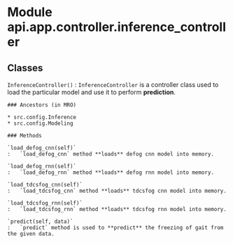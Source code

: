 Module api.app.controller.inference_controller
==============================================

Classes
-------

`InferenceController()`
:   `InferenceController` is a controller class used to load the particular model and use it to perform **prediction**.

    ### Ancestors (in MRO)

    * src.config.Inference
    * src.config.Modeling

    ### Methods

    `load_defog_cnn(self)`
    :   `load_defog_cnn` method **loads** defog cnn model into memory.

    `load_defog_rnn(self)`
    :   `load_defog_rnn` method **loads** defog rnn model into memory.

    `load_tdcsfog_cnn(self)`
    :   `load_tdcsfog_cnn` method **loads** tdcsfog cnn model into memory.

    `load_tdcsfog_rnn(self)`
    :   `load_tdcsfog_rnn` method **loads** tdcsfog rnn model into memory.

    `predict(self, data)`
    :   `predict` method is used to **predict** the freezing of gait from the given data.